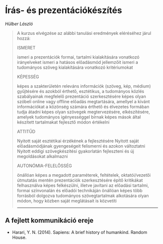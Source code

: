 # Írás- és prezentációkészítés

*Hülber László*

> A kurzus elvégzése az alábbi tanulási eredmények eléréséhez járul hozzá:
>
> ISMERET
>
> ismeri a prezentációk formai, tartalmi kialakítására vonatkozó irányelveket ismeri a hatásos előadásmód jellemzőit ismeri a tudományos szöveg kialakítására vonatkozó kritériumokat
>
> KÉPESSÉG
>
> képes a szakterületén releváns információk (szöveg, kép, médium) gyűjtésére és azokból érthető, esztétikus, a tudományos közlés szabályainak megfelelő prezentáció szerkesztésére képes olyan szóbeli online vagy offline előadás megtartására, amellyel a kívánt információkat a közönség számára érthető és élvezetes formában tudja átadni képes olyan szövegek megtervezésére, elkészítésére, amelyek tudományos igényességgel bírnak képes mások által készített tartalmakat fejlesztő módon értékelni
>
> ATTITŰD
>
> Nyitott saját esztétikai érzékének a fejlesztésére Nyitott saját előadásmódjának gyengeségeit felismerni és azokon változtatni Nyitott eddigi szövegkészítési gyakorlatán fejleszteni és új megoldásokat alkalmazni
> 
> AUTONÓMIA-FELELŐSSÉG
>
> önállóan képes a megadott paraméterek, feltételek, oktatói/vezetői útmutatás mentén prezentációk szerkesztésére építő kritikákat felhasználva képes felkészülni, illetve javítani az előadási tartalmi, formai színvonalán és előadói technikáján önállóan képes több forrásból dolgozva tudományos szövegtartalmak alkotására olyan módon, hogy közben saját meglátásait is közvetíti
> 
> ----


## A fejlett kommunikáció ereje

- Harari, Y. N. (2014). Sapiens: A brief history of humankind. Random House.

